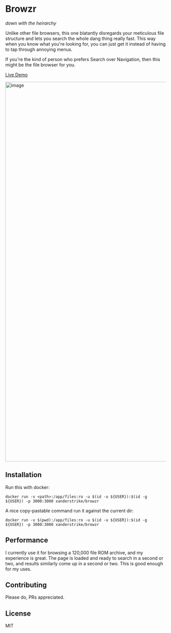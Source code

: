 # Browzr

_down with the heirarchy_

Unlike other file browsers, this one blatantly disregards your meticulous file
structure and lets you search the whole dang thing really fast. This way when
you know what you're looking for, you can just get it instead of having to tap
through annoying menus.

If you're the kind of person who prefers Search over Navigation, then this might
be the file browser for you.

[Live Demo](https://browzr.astandke.com)

<img width="1185" alt="image" src="https://github.com/user-attachments/assets/a81e421a-3094-472b-a4b4-1cf6c78bcfc1" />


## Installation

Run this with docker:

```
docker run -v <path>:/app/files:ro -u $(id -u ${USER}):$(id -g ${USER}) -p 3000:3000 xanderstrike/browzr
```

A nice copy-pastable command run it against the current dir:

```
docker run -v $(pwd):/app/files:ro -u $(id -u ${USER}):$(id -g ${USER}) -p 3000:3000 xanderstrike/browzr
```

## Performance

I currently use it for browsing a 120,000 file ROM archive, and my experience is
great. The page is loaded and ready to search in a second or two, and results
similarly come up in a second or two. This is good enough for my uses.

## Contributing

Please do, PRs appreciated.

## License

MIT
